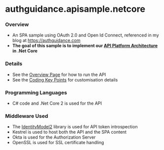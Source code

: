 # authguidance.apisample.netcore

### Overview

* An SPA sample using OAuth 2.0 and Open Id Connect, referenced in my blog at https://authguidance.com
* **The goal of this sample is to implement our [API Platform Architecture](https://authguidance.com/2019/03/24/api-platform-design/) in .Net Core**

### Details

* See the [Overview Page](http://authguidance.com/2018/01/05/net-core-code-sample-overview/) for how to run the API
* See the [Coding Key Points](http://authguidance.com/2018/01/06/net-core-api-key-coding-points/) for customisation details

### Programming Languages

* C# code and .Net Core 2 is used for the API

### Middleware Used

* The [IdentityModel2](https://github.com/IdentityModel/IdentityModel2) library is used for API token introspection
* Kestrel is used to host both the API and the SPA content
* Okta is used for the Authorization Server
* OpenSSL is used for SSL certificate handling
